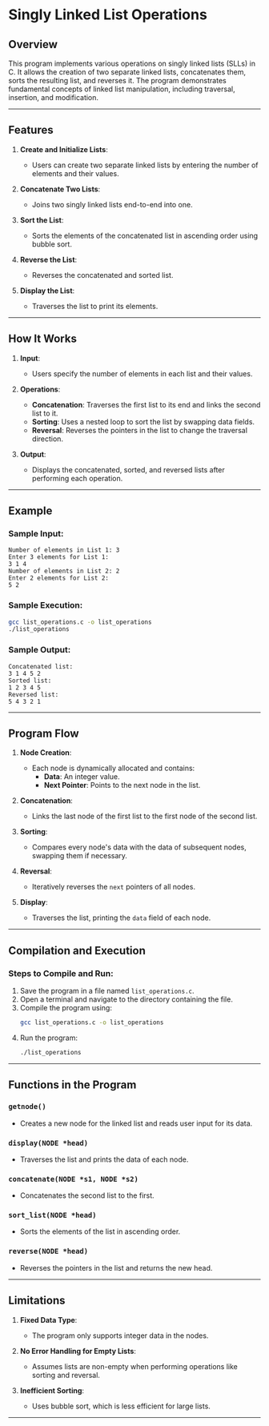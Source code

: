 # Singly Linked List Operations

## Overview

This program implements various operations on singly linked lists (SLLs) in C. It allows the creation of two separate linked lists, concatenates them, sorts the resulting list, and reverses it. The program demonstrates fundamental concepts of linked list manipulation, including traversal, insertion, and modification.

---

## Features

1. **Create and Initialize Lists**:
   - Users can create two separate linked lists by entering the number of elements and their values.

2. **Concatenate Two Lists**:
   - Joins two singly linked lists end-to-end into one.

3. **Sort the List**:
   - Sorts the elements of the concatenated list in ascending order using bubble sort.

4. **Reverse the List**:
   - Reverses the concatenated and sorted list.

5. **Display the List**:
   - Traverses the list to print its elements.

---

## How It Works

1. **Input**:
   - Users specify the number of elements in each list and their values.

2. **Operations**:
   - **Concatenation**: Traverses the first list to its end and links the second list to it.
   - **Sorting**: Uses a nested loop to sort the list by swapping data fields.
   - **Reversal**: Reverses the pointers in the list to change the traversal direction.

3. **Output**:
   - Displays the concatenated, sorted, and reversed lists after performing each operation.

---

## Example

### Sample Input:
```
Number of elements in List 1: 3
Enter 3 elements for List 1:
3 1 4
Number of elements in List 2: 2
Enter 2 elements for List 2:
5 2
```

### Sample Execution:
```bash
gcc list_operations.c -o list_operations
./list_operations
```

### Sample Output:
```
Concatenated list:
3 1 4 5 2
Sorted list:
1 2 3 4 5
Reversed list:
5 4 3 2 1
```

---

## Program Flow

1. **Node Creation**:
   - Each node is dynamically allocated and contains:
     - **Data**: An integer value.
     - **Next Pointer**: Points to the next node in the list.

2. **Concatenation**:
   - Links the last node of the first list to the first node of the second list.

3. **Sorting**:
   - Compares every node's data with the data of subsequent nodes, swapping them if necessary.

4. **Reversal**:
   - Iteratively reverses the `next` pointers of all nodes.

5. **Display**:
   - Traverses the list, printing the `data` field of each node.

---

## Compilation and Execution

### Steps to Compile and Run:
1. Save the program in a file named `list_operations.c`.
2. Open a terminal and navigate to the directory containing the file.
3. Compile the program using:
   ```bash
   gcc list_operations.c -o list_operations
   ```
4. Run the program:
   ```bash
   ./list_operations
   ```

---

## Functions in the Program

### `getnode()`
- Creates a new node for the linked list and reads user input for its data.

### `display(NODE *head)`
- Traverses the list and prints the data of each node.

### `concatenate(NODE *s1, NODE *s2)`
- Concatenates the second list to the first.

### `sort_list(NODE *head)`
- Sorts the elements of the list in ascending order.

### `reverse(NODE *head)`
- Reverses the pointers in the list and returns the new head.

---

## Limitations

1. **Fixed Data Type**:
   - The program only supports integer data in the nodes.

2. **No Error Handling for Empty Lists**:
   - Assumes lists are non-empty when performing operations like sorting and reversal.

3. **Inefficient Sorting**:
   - Uses bubble sort, which is less efficient for large lists.

---

